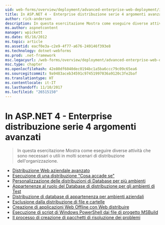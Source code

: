 ```yaml
---
uid: web-forms/overview/deployment/advanced-enterprise-web-deployment/index
title: In ASP.NET 4 - Enterprise distribuzione serie 4 argomenti avanzati | Documenti Microsoft
author: rick-anderson
description: In questa esercitazione Mostra come eseguire diverse attività che sono necessari o utili in molti scenari di distribuzione dell'organizzazione.
ms.author: aspnetcontent
manager: wpickett
ms.date: 05/16/2012
ms.topic: article
ms.assetid: eacf0e3a-c2e9-4f77-a676-249146f393e8
ms.technology: dotnet-webforms
ms.prod: .net-framework
msc.legacyurl: /web-forms/overview/deployment/advanced-enterprise-web-deployment
msc.type: chapter
ms.openlocfilehash: 42e80df6040dec0194bc1a5ba6ccc79c09c65ea6
ms.sourcegitcommit: 9a9483aceb34591c97451997036a9120c3fe2baf
ms.translationtype: HT
ms.contentlocale: it-IT
ms.lasthandoff: 11/10/2017
ms.locfileid: "26515150"
---
```

<a name="aspnet-4---enterprise-deployment-series-4-advanced-topics"></a>In ASP.NET 4 - Enterprise distribuzione serie 4 argomenti avanzati
====================
> In questa esercitazione Mostra come eseguire diverse attività che sono necessari o utili in molti scenari di distribuzione dell'organizzazione.


- [Distribuzione Web aziendale avanzato](advanced-enterprise-web-deployment.md)
- [Esecuzione di una distribuzione "Cosa accade se"](performing-a-what-if-deployment.md)
- [Personalizzazione delle distribuzioni di Database per più ambienti](customizing-database-deployments-for-multiple-environments.md)
- [Appartenenze al ruolo del Database di distribuzione per gli ambienti di Test](deploying-database-role-memberships-to-test-environments.md)
- [Distribuzione di database di appartenenza per ambienti aziendali](deploying-membership-databases-to-enterprise-environments.md)
- [Esclusione dalla distribuzione di file e cartelle](excluding-files-and-folders-from-deployment.md)
- [Creazione di applicazioni Web Offline con Web distribuire](taking-web-applications-offline-with-web-deploy.md)
- [Esecuzione di script di Windows PowerShell dai file di progetto MSBuild](running-windows-powershell-scripts-from-msbuild-project-files.md)
- [Il processo di creazione di pacchetti di risoluzione dei problemi](troubleshooting-the-packaging-process.md)
